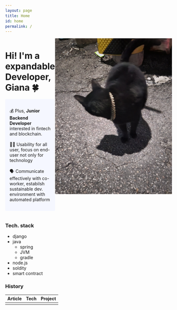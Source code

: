 ```yaml
---
layout: page
title: Home
id: home
permalink: /
---
```

<div id="main-sector">
<div>
<h1>Hi! I'm a expandable Developer, Giana 🍀</h1>

<p style="padding: 2em 1em; background: #f5f7ff; border-radius: 4px;">
  💰 Plus, <span style="font-weight: bold">Junior Backend Developer</span> interested in fintech and blockchain.
  <br><br>
  👩‍🦯 Usability for all user, focus on end-user not only for technology
  <br><br>
  🗣 Communicate effectively with co-worker, estabilsh sustainable dev. environment with automated platform 
</p>
</div>

<img src="../assets/image.jpg" height="500em" weight="300em">
</div>

### Tech. stack
- django
- java
  - spring
  - JVM
  - gradle
- node.js
- soldity
- smart contract

### History
| Article | Tech | Project |
| --- | --- | --- |
|||

<style>
  .wrapper {
    max-width: 46em;
  }
  #main-sector{
    display:flex;
  }
</style>
